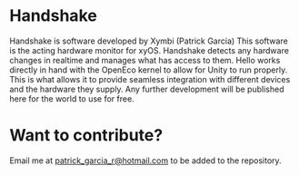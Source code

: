 # Handshake
Handshake is software developed by Xymbi (Patrick Garcia)
This software is the acting hardware monitor for xyOS. Handshake detects any hardware changes in realtime and manages what has access to them. Hello works directly in hand with the OpenEco kernel to allow for Unity to run properly. This is what allows it to provide seamless integration with different devices and the hardware they supply. Any further development will be published here for the world to use for free.

# Want to contribute?
Email me at patrick_garcia_r@hotmail.com to be added to the repository.
